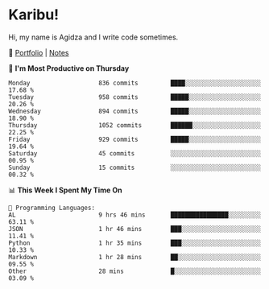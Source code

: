 # Karibu!
Hi, my name is Agidza and I write code sometimes.

🫧 [Portfolio](https://lynnagidza.github.io/) | [Notes](https://medium.com/me/stories/public)

<!--START_SECTION:waka-->
📅 **I'm Most Productive on Thursday** 

```text
Monday                   836 commits         ████░░░░░░░░░░░░░░░░░░░░░   17.68 % 
Tuesday                  958 commits         █████░░░░░░░░░░░░░░░░░░░░   20.26 % 
Wednesday                894 commits         █████░░░░░░░░░░░░░░░░░░░░   18.90 % 
Thursday                 1052 commits        ██████░░░░░░░░░░░░░░░░░░░   22.25 % 
Friday                   929 commits         █████░░░░░░░░░░░░░░░░░░░░   19.64 % 
Saturday                 45 commits          ░░░░░░░░░░░░░░░░░░░░░░░░░   00.95 % 
Sunday                   15 commits          ░░░░░░░░░░░░░░░░░░░░░░░░░   00.32 % 
```


📊 **This Week I Spent My Time On** 

```text
💬 Programming Languages: 
AL                       9 hrs 46 mins       ████████████████░░░░░░░░░   63.11 % 
JSON                     1 hr 46 mins        ███░░░░░░░░░░░░░░░░░░░░░░   11.41 % 
Python                   1 hr 35 mins        ███░░░░░░░░░░░░░░░░░░░░░░   10.33 % 
Markdown                 1 hr 28 mins        ██░░░░░░░░░░░░░░░░░░░░░░░   09.55 % 
Other                    28 mins             █░░░░░░░░░░░░░░░░░░░░░░░░   03.09 % 
```


<!--END_SECTION:waka-->
<!--#### 💟 **Digital Swag**
[![@agidza's Holopin board](https://holopin.me/agidza)](https://holopin.io/@agidza)
